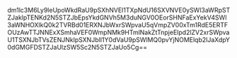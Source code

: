 dm1lc3M6Ly9leUpoWkdRaU9pSXhNVEl1TXpNdU16SXVNVE0ySWl3aWRpSTZJaklpTENKd2N5STZJbEpsYkdGNVh5M3duNGV0OEorSHNFaExYekV4SWl3aWNHOXlkQ0k2TVRBd01ERXNJbWxrSWpvaU5qVmpZV00xTm1RdE5ERTFOUzAwTTJNNExXSmhaVEF0WmpNMk9HTmlNakZtTnpjeElpd2lZV2xrSWpvaU1TSXNJbTVsZENJNklpSXNJblI1Y0dVaU9pSWlMQ0pvYjNOMElqb2lJaXdpY0dGMGFDSTZJaUlzSW5Sc2N5STZJaUo5Cg==